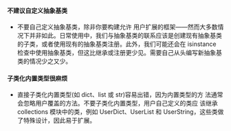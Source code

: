 
#### 不建议自定义抽象基类
- 不要自己定义抽象基类，除非你要构建允许 用户扩展的框架——然而大多数情况下并非如此。日常使用中，我们与抽象基类的联系应该是创建现有抽象基类的子类，或者使用现有的抽象基类注册。此外，我们可能还会在 isinstance 检查中使用抽象基类，但这比继承或注册更少见。需要自己从头编写新抽象基类的情况少之又少。
#### 子类化内置类型很麻烦
- 直接子类化内置类型(如 dict、list 或 str)容易出错，因为内置类型的方 法通常会忽略用户覆盖的方法。不要子类化内置类型，用户自己定义的类应 该继承 collections 模块中的类，例如 UserDict、UserList 和 UserString，这些类做了特殊设计，因此易于扩展。 

